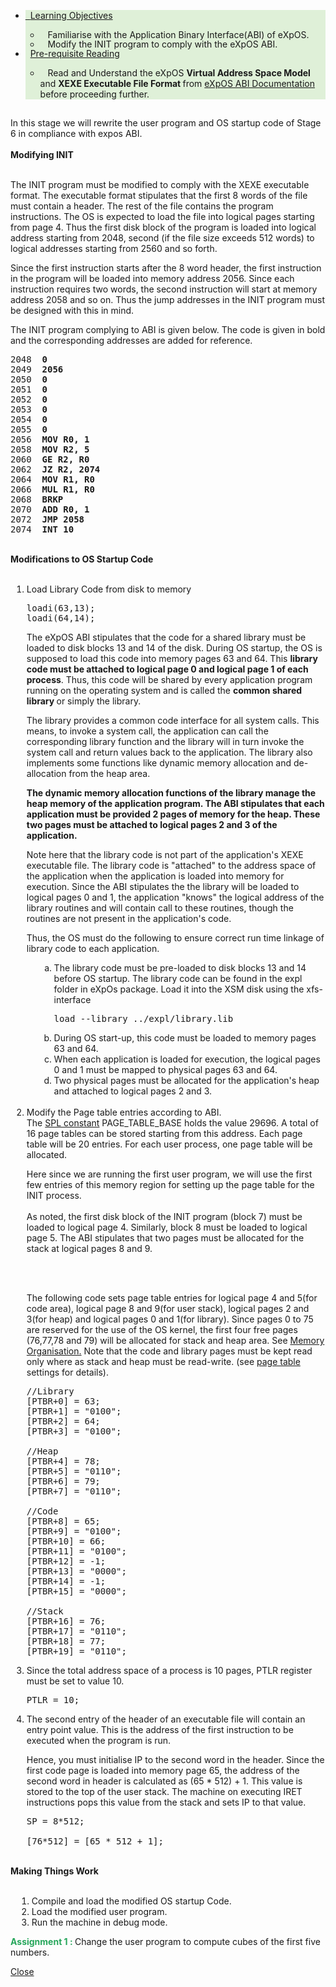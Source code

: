 <div id="collapse7" class="panel-collapse collapse in" aria-expanded="true" style=""><a data-toggle="collapse" href="#collapse7">
</a><div class="panel-body"><a data-toggle="collapse" href="#collapse7">
<!-- Begin Learning Objectives-->
</a><div class="container col-md-12"><a data-toggle="collapse" href="#collapse7">
</a><div class="section_area"><a data-toggle="collapse" href="#collapse7">
</a><ul class="list-group"><a data-toggle="collapse" href="#collapse7">
</a><li class="list-group-item" style="background:#dff0d8"><a data-toggle="collapse" href="#collapse7">
<span class="fa fa-book"></span> &nbsp; </a><a data-toggle="collapse" href="#lo7">Learning
Objectives</a>
<div id="lo7" class="panel-collapse expand">
<ul>
<li style="margin-bottom: -2px"><span class="fa fa-hand-o-right"></span>&nbsp;&nbsp;
Familiarise with the Application Binary Interface(ABI) of eXpOS.</li>
<li style="margin-bottom: -2px"><span class="fa fa-hand-o-right"></span>&nbsp;&nbsp;
Modify the INIT program to comply with the eXpOS ABI.</li>
</ul>

</div>
</li>
<li class="list-group-item" style="background:#dff0d8">
<span class="fa fa-book"></span> &nbsp; <a data-toggle="collapse" href="#lo7a">Pre-requisite
Reading</a>
<div id="lo7a" class="panel-collapse expand">
<ul>
<li style="margin-bottom: -2px"><span class="fa fa-hand-o-right"></span>&nbsp;&nbsp;
Read and Understand the eXpOS <b> Virtual Address Space Model </b>
and <b> XEXE Executable File Format </b> from <a href="abi.html#xexe" target="_blank">
eXpOS ABI Documentation </a> before proceeding further.</li>
</ul>

</div>
</li>
</ul>
</div>
</div>
<!-- End Learning Objectives-->



<br>
In this stage we will rewrite the user program and OS startup code of Stage 6 in compliance with
expos ABI.
<br><br>
<b>Modifying INIT</b><br><br>

<p>The INIT program must be modified to comply with the XEXE executable format.
The executable format stipulates that the first 8 words of the file must contain a header.
The rest of the file contains the program instructions. The OS is expected to load the file
into logical pages starting from page 4. Thus the first disk block of the program is loaded
into logical address starting from 2048,
second (if the file size exceeds 512 words) to logical addresses starting from 2560
and so forth. </p>

<p>
Since the first instruction starts after the 8 word header, the first instruction in the
program will be loaded into memory address 2056. Since each instruction requires two words,
the second instruction will start at memory address 2058 and so on. Thus the jump addresses
in the INIT program must be designed with this in mind.
</p>
<p> The INIT program complying to ABI is given below. The code is given in bold and the
corresponding addresses are added for reference.

</p>

<pre>2048<b>  0</b>
2049<b>  2056</b>
2050<b>  0</b>
2051<b>  0</b>
2052<b>  0</b>
2053<b>  0</b>
2054<b>  0</b>
2055<b>  0</b>
2056<b>  MOV R0, 1</b>
2058<b>  MOV R2, 5</b>
2060<b>  GE R2, R0</b>
2062<b>  JZ R2, 2074</b>
2064<b>  MOV R1, R0</b>
2066<b>  MUL R1, R0</b>
2068<b>  BRKP</b>
2070<b>  ADD R0, 1</b>
2072<b>  JMP 2058</b>
2074<b>  INT 10</b></pre>
<br>
<b>Modifications to OS Startup Code</b><br><br>
<ol style="list-style-type:decimal;margin-left:2px">
<li> Load Library Code from disk to memory</li>

<pre>loadi(63,13);
loadi(64,14);</pre>

<p>
The eXpOS ABI stipulates that the code for a shared library must be loaded to disk blocks 13
and 14 of the disk. During OS startup, the OS is supposed to load this code into memory pages
63 and 64. This <b> library code must be attached to logical page 0 and logical page 1 of
each process</b>. Thus, this code will be shared by every application program running on
the operating system and is called the <b>common shared library </b> or simply the library.
</p>
<p>
The library provides a common code interface for all system calls. This means, to invoke a
system call, the application can call the corresponding library function and the library will
in turn invoke the system call and return values back to the application. The library also
implements some functions like dynamic memory allocation and de-allocation from the heap
area.
</p>
<p>

<b>The dynamic memory allocation functions of the library manage the heap memory of the
application program. The ABI stipulates that each application must be provided 2 pages of
memory for the heap. These two pages must be attached to logical pages 2 and 3 of the
application. </b>

</p>
<p>
Note here that the library code is not part of the application's XEXE executable file. The
library code is "attached" to the address space of the application when the application is
loaded into memory for execution. Since the ABI stipulates the the library will be loaded to
logical pages 0 and 1, the application "knows" the logical address of the library routines
and will contain call to these routines, though the routines are not present in the
application's code.
</p>
<p>
Thus, the OS must do the following to ensure correct run time linkage of library code to each
application.
</p>

<ol style="list-style-type:lower-alpha;margin-left:20px">
<li> The library code must be pre-loaded to disk blocks 13 and 14 before OS startup.
The library code can be found in the expl folder in eXpOs package.
Load it into the XSM disk using the xfs-interface
<div>
<pre>load --library ../expl/library.lib</pre>
</div>
</li>
<li> During OS start-up, this code must be loaded to memory pages 63 and 64. </li>
<li> When each application is loaded for execution, the logical pages 0 and 1 must be mapped
to physical pages 63 and 64.</li>
<li> Two physical pages must be allocated for the application's heap and attached to logical
pages 2 and 3. </li>

</ol>

<br>

<li> Modify the Page table entries according to ABI.
<br>
The <a href="support_tools-files/constants.html" target="_blank">SPL constant</a>
PAGE_TABLE_BASE holds
the value 29696. A total of 16 page tables can be stored starting from this address.
Each page table will be 20 entries. For each user process, one page table will be allocated.

Here since we are running the first user program, we will use the first few entries of this
memory
region for setting up the page table for the INIT process.
<br><br>
As noted, the first disk block of the INIT program (block 7) must be loaded to logical page
4.
Similarly, block 8 must be loaded to logical page 5.
The ABI stipulates that two pages must be allocated for the stack at logical pages 8 and 9.

<br><br>

The following code sets page table entries for logical page 4 and 5(for code area), logical
page
8 and 9(for user stack), logical pages 2 and 3(for heap) and logical pages 0 and 1(for
library).
Since pages 0 to 75 are reserved for the use of the OS kernel, the first four free pages
(76,77,78 and 79)
will be allocated for stack and heap area. See <a href="os_implementation.html" target="_blank">Memory
Organisation.</a>
Note that the code and library pages must be kept read only where as stack and heap must be
read-write.
(see <a href="arch_spec-files/paging_hardware.html" target="_blank">page table </a> settings
for details).

<!-- Remove if too spoonfeeding -->
<pre>//Library
[PTBR+0] = 63;
[PTBR+1] = "0100";
[PTBR+2] = 64;
[PTBR+3] = "0100";

//Heap
[PTBR+4] = 78;
[PTBR+5] = "0110";
[PTBR+6] = 79;
[PTBR+7] = "0110";

//Code
[PTBR+8] = 65;
[PTBR+9] = "0100";
[PTBR+10] = 66;
[PTBR+11] = "0100";
[PTBR+12] = -1;
[PTBR+13] = "0000";
[PTBR+14] = -1;
[PTBR+15] = "0000";

//Stack
[PTBR+16] = 76;
[PTBR+17] = "0110";
[PTBR+18] = 77;
[PTBR+19] = "0110";
</pre>
</li>
<li>
Since the total address space of a process is 10 pages, PTLR register must be set to value
10.
<pre>PTLR = 10;</pre>
</li>

<li>
The second entry of the header of an executable file will contain an entry point value. This
is the address of the first instruction to be executed when the program is run.

Hence, you must initialise IP to the second word in the header. Since the first code page is
loaded into memory page 65,
the address of the second word in header is calculated as (65 * 512) + 1. This value is
stored to the top of the user stack.
The machine on executing IRET instructions pops this value from the stack and sets IP to that
value.

<pre>SP = 8*512;

[76*512] = [65 * 512 + 1];
</pre>
</li>
</ol>


<br>
<b>Making Things Work </b><br><br>
<ol style="list-style-type:decimal;margin-left:10px">
<li>
Compile and load the modified OS startup Code.
</li>

<li>
Load the modified user program.
</li>

<li>
Run the machine in debug mode.
</li>
</ol>

<p>
</p><p><b style="color:#26A65B">Assignment 1 : </b> Change the user program to compute cubes of the
first five numbers.
</p>

<!--========= Stage descrptions ends here ===========-->

<a data-toggle="collapse" href="#collapse7">
<span class="fa fa-times"></span> Close</a>
</div>
</div>